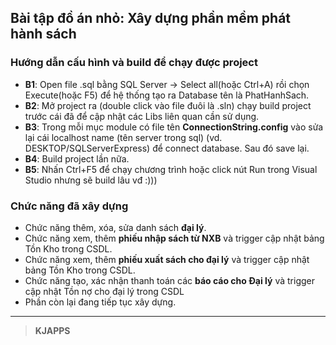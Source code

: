 ## Bài tập đồ án nhỏ: Xây dựng phần mềm phát hành sách

### Hướng dẫn cấu hình và build để chạy được project
+ **B1**: Open file .sql bằng SQL Server -> Select all(hoặc Ctrl+A) rồi chọn Execute(hoặc F5) để hệ thống tạo ra Database tên là PhatHanhSach.
+ **B2**: Mở project ra (double click vào file đuôi là .sln) chạy build project trước cái đã để cập nhật các Libs liên quan cần sử dụng.
+ **B3**: Trong mỗi mục module có file tên **ConnectionString.config** vào sửa lại cái localhost name (tên server trong sql) (vd. DESKTOP/SQLServerExpress) để connect database. Sau đó save lại.
+ **B4**: Build project lần nữa.
+ **B5**: Nhấn Ctrl+F5 để chạy chương trình hoặc click nút Run trong Visual Studio nhưng sẽ build lâu vđ :)))

### Chức năng đã xây dựng
+ Chức năng thêm, xóa, sửa danh sách **đại lý**.
+ Chức năng xem, thêm **phiếu nhập sách từ NXB** và trigger cập nhật bảng Tồn Kho trong CSDL.
+ Chức năng xem, thêm **phiếu xuất sách cho đại lý** và trigger cập nhật bảng Tồn Kho trong CSDL.
+ Chức năng tạo, xác nhận thanh toán các **báo cáo cho Đại lý** và trigger cập nhật Tồn nợ cho đại lý trong CSDL
+ Phần còn lại đang tiếp tục xây dựng.

___
> **KJAPPS**
